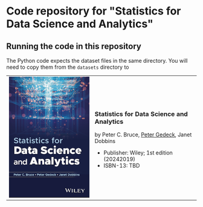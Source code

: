 <table>
<tr>
<td><img src="img/sdsa-cover.png" width=300></td>
<td>
    <h3>Statistics for Data Science and Analytics</h3>
    <p>by Peter C. Bruce, <a href="https://www.amazon.com/Peter-Gedeck/e/B082BJZJKX/">Peter Gedeck</a>, Janet Dobbins</p>
    <ul>
    <li>Publisher: Wiley; 1st edition (20242019)</li>
    <li>ISBN-13: TBD</li>
    </ul>
</td>
</tr>




# Code repository for "Statistics for Data Science and Analytics"

## Running the code in this repository
The Python code expects the dataset files in the same directory. You will need to copy them from the `datasets` directory to 